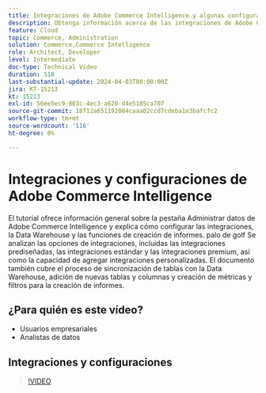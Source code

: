 ```yaml
---
title: Integraciones de Adobe Commerce Intelligence y algunas configuraciones básicas
description: Obtenga información acerca de las integraciones de Adobe Commerce Intelligence y algunas configuraciones que ayudan a crear informes y paneles
feature: Cloud
topic: Commerce, Administration
solution: Commerce,Commerce Intelligence
role: Architect, Developer
level: Intermediate
doc-type: Technical Video
duration: 518
last-substantial-update: 2024-04-03T00:00:00Z
jira: KT-15213
kt: 15213
exl-id: 56ee5ec9-803c-4ec3-a620-d4e5185ca707
source-git-commit: 18f12a651192084caaa02ccd7cdeba1e3bafcfc2
workflow-type: tm+mt
source-wordcount: '116'
ht-degree: 0%

---
```


# Integraciones y configuraciones de Adobe Commerce Intelligence

El tutorial ofrece información general sobre la pestaña Administrar datos de Adobe Commerce Intelligence y explica cómo configurar las integraciones, la Data Warehouse y las funciones de creación de informes.
palo de golf
Se analizan las opciones de integraciones, incluidas las integraciones prediseñadas, las integraciones estándar y las integraciones premium, así como la capacidad de agregar integraciones personalizadas.
El documento también cubre el proceso de sincronización de tablas con la Data Warehouse, adición de nuevas tablas y columnas y creación de métricas y filtros para la creación de informes.

## ¿Para quién es este vídeo?

- Usuarios empresariales
- Analistas de datos

## Integraciones y configuraciones

>[!VIDEO](https://video.tv.adobe.com/v/3428101?learn=on)
